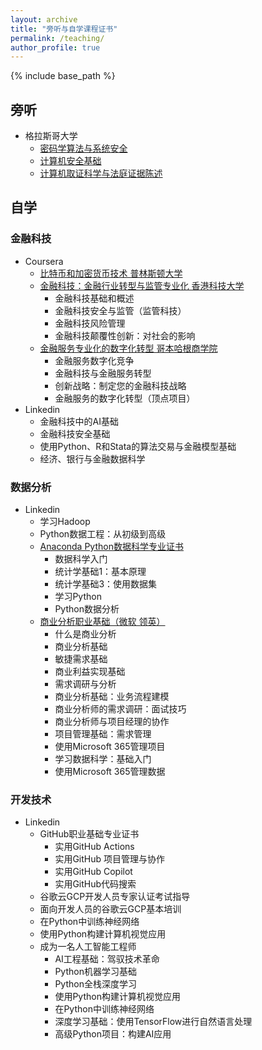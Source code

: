 ```yaml
---
layout: archive
title: "旁听与自学课程证书"
permalink: /teaching/
author_profile: true
---
```


{% include base_path %}

## 旁听
* 格拉斯哥大学
  * [密码学算法与系统安全](https://www.gla.ac.uk/coursecatalogue/course/?code=COMPSCI5079)
  * [计算机安全基础](https://www.gla.ac.uk/coursecatalogue/course/?code=COMPSCI5063)
  * [计算机取证科学与法庭证据陈述](https://www.gla.ac.uk/coursecatalogue/course/?code=COMPSCI5080)

## 自学
### 金融科技
* Coursera
  * [比特币和加密货币技术 普林斯顿大学](https://coursera.org/share/42554bab880a97c1b61910369631b4dd)
  * [金融科技：金融行业转型与监管专业化 香港科技大学](https://coursera.org/share/e78d42005372f1c1db51d0114bcbc777)
    * 金融科技基础和概述
    * 金融科技安全与监管（监管科技）
    * 金融科技风险管理
    * 金融科技颠覆性创新：对社会的影响
  * [金融服务专业化的数字化转型 哥本哈根商学院](https://coursera.org/share/90582d69ac707dc05ad8bbe7deba3772)
    * 金融服务数字化竞争
    * 金融科技与金融服务转型
    * 创新战略：制定您的金融科技战略
    * 金融服务的数字化转型（顶点项目）
* Linkedin
  * 金融科技中的AI基础
  * 金融科技安全基础
  * 使用Python、R和Stata的算法交易与金融模型基础
  * 经济、银行与金融数据科学
 
### 数据分析
* Linkedin
  * 学习Hadoop
  * Python数据工程：从初级到高级
  * [Anaconda Python数据科学专业证书](https://www.linkedin.com/learning/certificates/8b97bc64617c24359ddb2f6e5e46d6be88c01dfe45e12d142eca30a2d0d158b1?trk=share_certificate)
    * 数据科学入门
    * 统计学基础1：基本原理
    * 统计学基础3：使用数据集
    * 学习Python
    * Python数据分析
  * [商业分析职业基础（微软 领英）](https://www.linkedin.com/learning/certificates/bbce83146dfc9a2f3b91972737b13f697361ecf186742ee1d7c46291ba809960?trk=share_certificate)
    * 什么是商业分析
    * 商业分析基础
    * 敏捷需求基础
    * 商业利益实现基础
    * 需求调研与分析
    * 商业分析基础：业务流程建模
    * 商业分析师的需求调研：面试技巧
    * 商业分析师与项目经理的协作
    * 项目管理基础：需求管理
    * 使用Microsoft 365管理项目
    * 学习数据科学：基础入门
    * 使用Microsoft 365管理数据
   
### 开发技术
* Linkedin
  * GitHub职业基础专业证书
    * 实用GitHub Actions
    * 实用GitHub 项目管理与协作
    * 实用GitHub Copilot
    * 实用GitHub代码搜索
  * 谷歌云GCP开发人员专家认证考试指导
  * 面向开发人员的谷歌云GCP基本培训
  * 在Python中训练神经网络
  * 使用Python构建计算机视觉应用
  * 成为一名人工智能工程师
    * AI工程基础：驾驭技术革命
    * Python机器学习基础
    * Python全栈深度学习
    * 使用Python构建计算机视觉应用
    * 在Python中训练神经网络
    * 深度学习基础：使用TensorFlow进行自然语言处理
    * 高级Python项目：构建AI应用



